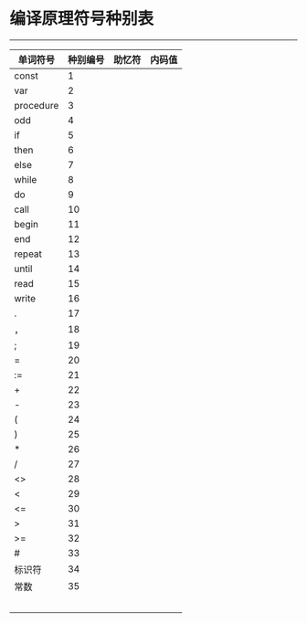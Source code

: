 # 编译原理符号种别表

------



| 单词符号  | 种别编号 | 助忆符 | 内码值 |
| --------- | -------- | ------ | ------ |
| const     | 1        |        |        |
| var       | 2        |        |        |
| procedure | 3        |        |        |
| odd       | 4        |        |        |
| if        | 5        |        |        |
| then      | 6        |        |        |
| else      | 7        |        |        |
| while     | 8        |        |        |
| do        | 9        |        |        |
| call      | 10       |        |        |
| begin     | 11       |        |        |
| end       | 12       |        |        |
| repeat    | 13       |        |        |
| until     | 14       |        |        |
| read      | 15       |        |        |
| write     | 16       |        |        |
| .         | 17       |        |        |
| ，        | 18       |        |        |
| ;         | 19       |        |        |
| =         | 20       |        |        |
| :=        | 21       |        |        |
| +        | 22       |        |        |
| -         | 23       |        |        |
| (         | 24       |        |        |
| )         | 25       |        |        |
| *         | 26       |        |        |
| /         | 27       |        |        |
| <>        | 28       |        |        |
| <         | 29       |        |        |
| <=        | 30       |        |        |
| >         | 31       |        |        |
| >=        | 32       |        |        |
| # | 33 | | |
| 标识符     | 34        |        |        |
| 常数       |  35       |        |        |
|           |          |        |        |
|           |          |        |        |
|           |          |        |        |
|           |          |        |        |
|           |          |        |        |

